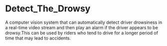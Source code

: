 # Detect_The_Drowsy

A computer vision system that can automatically detect driver drowsiness in a real-time video stream and then play an alarm if the driver appears to be drowsy.This can be used by riders who tend to drive for a longer period of time that may lead to accidents.
